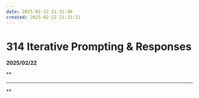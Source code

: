 ```yaml
---
date: 2025-02-22 21:31:48
created: 2025-02-22 21:31:21
---
```


# 314 Iterative Prompting & Responses

**2025/02/22**

**  

* * *

**
